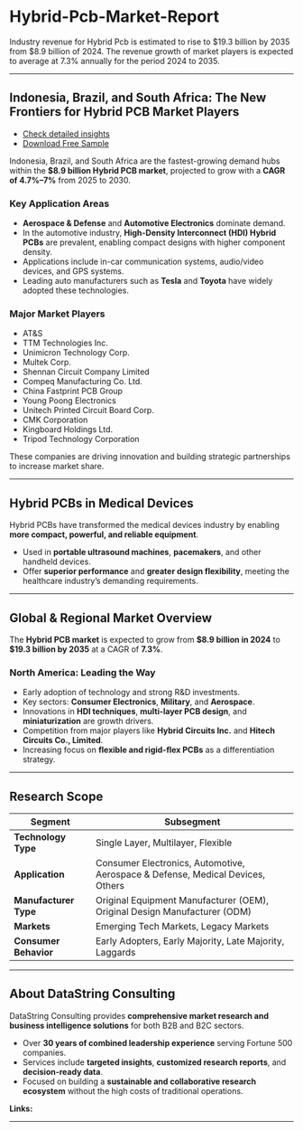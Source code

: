 # Hybrid-Pcb-Market-Report

Industry revenue for Hybrid Pcb is estimated to rise to $19.3 billion by 2035 from $8.9 billion of 2024. The revenue growth of market players is expected to average at 7.3% annually for the period 2024 to 2035.

---

## Indonesia, Brazil, and South Africa: The New Frontiers for Hybrid PCB Market Players

* [Check detailed insights](https://datastringconsulting.com/industry-analysis/hybrid-pcb-market-research-report)
* [Download Free Sample](https://datastringconsulting.com/downloadsample/hybrid-pcb-market-research-report)

Indonesia, Brazil, and South Africa are the fastest-growing demand hubs within the **\$8.9 billion Hybrid PCB market**, projected to grow with a **CAGR of 4.7%–7%** from 2025 to 2030.

### Key Application Areas

* **Aerospace & Defense** and **Automotive Electronics** dominate demand.
* In the automotive industry, **High-Density Interconnect (HDI) Hybrid PCBs** are prevalent, enabling compact designs with higher component density.
* Applications include in-car communication systems, audio/video devices, and GPS systems.
* Leading auto manufacturers such as **Tesla** and **Toyota** have widely adopted these technologies.

### Major Market Players

* AT\&S
* TTM Technologies Inc.
* Unimicron Technology Corp.
* Multek Corp.
* Shennan Circuit Company Limited
* Compeq Manufacturing Co. Ltd.
* China Fastprint PCB Group
* Young Poong Electronics
* Unitech Printed Circuit Board Corp.
* CMK Corporation
* Kingboard Holdings Ltd.
* Tripod Technology Corporation

These companies are driving innovation and building strategic partnerships to increase market share.

---

## Hybrid PCBs in Medical Devices

Hybrid PCBs have transformed the medical devices industry by enabling **more compact, powerful, and reliable equipment**.

* Used in **portable ultrasound machines**, **pacemakers**, and other handheld devices.
* Offer **superior performance** and **greater design flexibility**, meeting the healthcare industry’s demanding requirements.

---

## Global & Regional Market Overview

The **Hybrid PCB market** is expected to grow from **\$8.9 billion in 2024** to **\$19.3 billion by 2035** at a CAGR of **7.3%**.

### North America: Leading the Way

* Early adoption of technology and strong R\&D investments.
* Key sectors: **Consumer Electronics**, **Military**, and **Aerospace**.
* Innovations in **HDI techniques**, **multi-layer PCB design**, and **miniaturization** are growth drivers.
* Competition from major players like **Hybrid Circuits Inc.** and **Hitech Circuits Co., Limited**.
* Increasing focus on **flexible and rigid-flex PCBs** as a differentiation strategy.

---

## Research Scope

| Segment               | Subsegment                                                                     |
| --------------------- | ------------------------------------------------------------------------------ |
| **Technology Type**   | Single Layer, Multilayer, Flexible                                             |
| **Application**       | Consumer Electronics, Automotive, Aerospace & Defense, Medical Devices, Others |
| **Manufacturer Type** | Original Equipment Manufacturer (OEM), Original Design Manufacturer (ODM)      |
| **Markets**           | Emerging Tech Markets, Legacy Markets                                          |
| **Consumer Behavior** | Early Adopters, Early Majority, Late Majority, Laggards                        |

---

## About DataString Consulting

DataString Consulting provides **comprehensive market research and business intelligence solutions** for both B2B and B2C sectors.

* Over **30 years of combined leadership experience** serving Fortune 500 companies.
* Services include **targeted insights**, **customized research reports**, and **decision-ready data**.
* Focused on building a **sustainable and collaborative research ecosystem** without the high costs of traditional operations.

**Links:**



---



